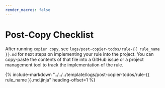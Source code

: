 ```yaml
---
render_macros: false
---
```


# Post-Copy Checklist

After running `copier copy`, see `logs/post-copier-todos/rule-{{ rule_name }}.md` for next steps on implementing your rule into the project. You can copy-paste the contents of that file into a GitHub issue or a project management tool to track the implementation of the rule.

{%
    include-markdown "../../../template/logs/post-copier-todos/rule-{{ rule_name }}.md.jinja"
    heading-offset=1
%}
